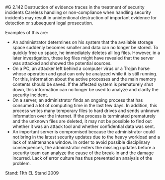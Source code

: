 #G 2.142 Destruction of evidence traces in the treatment of security incidents
Careless handling or non-compliance when handling security incidents may result in unintentional destruction of important evidence for detection or subsequent legal prosecution.

Examples of this are:

* An administrator determines on his system that the available storage space suddenly becomes smaller and data can no longer be stored. To quickly free up space, he immediately deletes all log files. However, in a later investigation, these log files might have revealed that the server was attacked and showed the potential sources.
* On a PC, an attacker left behind a computer virus or a Trojan horse whose operation and goal can only be analyzed while it is still running. For this, information about the active processes and the main memory contents should be saved. If the affected system is prematurely shut down, this information can no longer be used to analyze and clarify the security incident.
* On a server, an administrator finds an ongoing process that has consumed a lot of computing time in the last few days. In addition, this process writes many temporary files to hard drives and sends unknown information over the Internet. If the process is terminated prematurely and the unknown files are deleted, it may not be possible to find out whether it was an attack tool and whether confidential data was sent.
* An important server is compromised because the administrator could not bring in the latest security updates due to the heavy workload and a lack of maintenance window. In order to avoid possible disciplinary consequences, the administrator enters the missing updates before a security team can analyze the cause of the break-in and the damage incurred. Lack of error culture has thus prevented an analysis of the problem.


Stand: 11th EL Stand 2009



